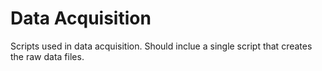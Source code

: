 # Data Acquisition

Scripts used in data acquisition. Should inclue a single script that creates the raw data files.
